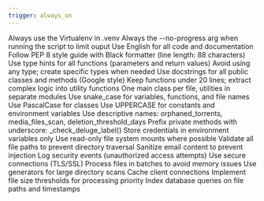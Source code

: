 ```yaml
---
trigger: always_on
---
```


Always use the Virtualenv in .venv
Always the --no-progress arg when running the script to limit ouput
Use English for all code and documentation
Follow PEP 8 style guide with Black formatter (line length: 88 characters)
Use type hints for all functions (parameters and return values)
Avoid using any type; create specific types when needed
Use docstrings for all public classes and methods (Google style)
Keep functions under 20 lines; extract complex logic into utility functions
One main class per file, utilities in separate modules
Use snake_case for variables, functions, and file names
Use PascalCase for classes
Use UPPERCASE for constants and environment variables
Use descriptive names: orphaned_torrents, media_files_scan, deletion_threshold_days
Prefix private methods with underscore: _check_deluge_label()
Store credentials in environment variables only
Use read-only file system mounts where possible
Validate all file paths to prevent directory traversal
Sanitize email content to prevent injection
Log security events (unauthorized access attempts)
Use secure connections (TLS/SSL)
Process files in batches to avoid memory issues
Use generators for large directory scans
Cache client connections
Implement file size thresholds for processing priority
Index database queries on file paths and timestamps